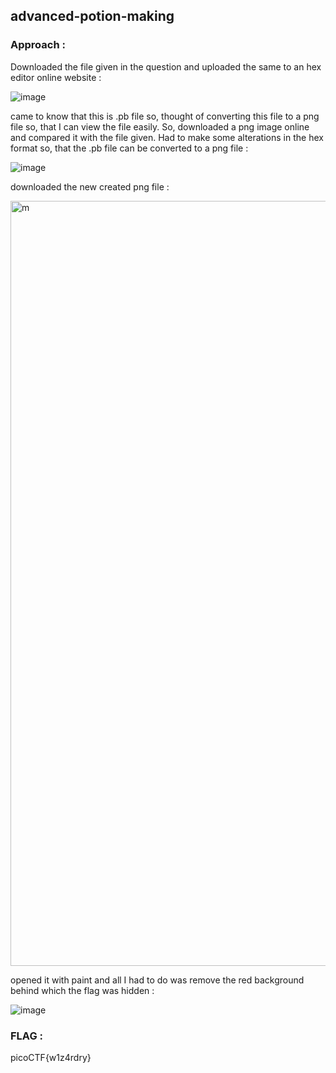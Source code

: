 ## advanced-potion-making

### Approach :

Downloaded the file given in the question and uploaded the same to an hex editor online website :

![image](https://github.com/parthhhhh21/picoCTF-writeups/assets/148140667/6cb82b69-9b1b-429a-a499-f3a24cd20692)

came to know that this is .pb file so, thought of converting this file to a png file so, that I can view the file easily. So, downloaded a png image online and compared it with the file given. Had to make some alterations in the hex format so, that the .pb file can be converted to a png file :

![image](https://github.com/parthhhhh21/picoCTF-writeups/assets/148140667/5623cb5b-1bba-46d0-a454-7213afaaa3f5)

downloaded the new created png file :

<img width="1224" alt="m" src="https://github.com/parthhhhh21/picoCTF-writeups/assets/148140667/89685016-77d1-4ccf-b1cd-62992adca013">

opened it with paint and all I had to do was remove the red background behind which the flag was hidden :

![image](https://github.com/parthhhhh21/picoCTF-writeups/assets/148140667/19945b0a-cb42-4722-bb47-c81ecbbba596)



### FLAG :


picoCTF{w1z4rdry}





